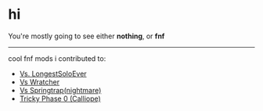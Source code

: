 # hi

You're mostly going to see either **nothing**, or **fnf**

---

cool fnf mods i contributed to:
+ [Vs. LongestSoloEver](https://gamebanana.com/mods/358645)
+ [Vs Wratcher](https://gamebanana.com/mods/338423)
+ [Vs Springtrap(nightmare)](https://gamebanana.com/mods/313756)
+ [Tricky Phase 0 (Calliope)](https://gamebanana.com/mods/296065)

<!---
BCT2006/BCT2006 is a ✨ special ✨ repository because its `README.md` (this file) appears on your GitHub profile.
You can click the Preview link to take a look at your changes.
--->
